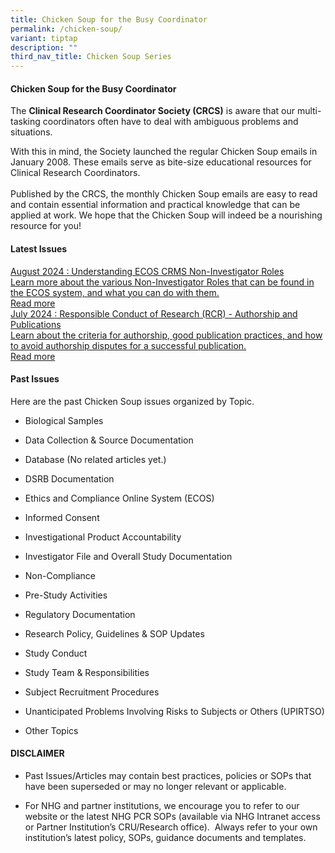 ```yaml
---
title: Chicken Soup for the Busy Coordinator
permalink: /chicken-soup/
variant: tiptap
description: ""
third_nav_title: Chicken Soup Series
---
```

<h4><strong>Chicken Soup for the Busy Coordinator</strong></h4>
<p>The <strong>Clinical Research Coordinator Society (CRCS)</strong> is aware
that our multi-tasking coordinators often have to deal with ambiguous problems
and situations.</p>
<p>With this in mind, the Society launched the regular Chicken Soup emails
in January 2008. These emails serve as bite-size educational resources
for Clinical Research Coordinators.
<br>
<br>Published by the CRCS, the monthly Chicken Soup emails are easy to read
and contain essential information and practical knowledge that can be applied
at work. We hope that the Chicken Soup will indeed be a nourishing resource
for you!</p>
<p></p>
<h4><strong>Latest Issues</strong></h4>
<p></p>
<div class="isomer-card-grid"><a rel="noopener noreferrer nofollow" href="https://www.isomer.gov.sg" class="isomer-card"><div class="isomer-card-body"><div class="isomer-card-title">August 2024 : Understanding ECOS CRMS Non-Investigator Roles</div><div class="isomer-card-description">Learn more about the various Non-Investigator Roles that can be found in the ECOS system, and what you can do with them.</div><div class="isomer-card-link">Read more</div></div></a>
<a rel="noopener noreferrer nofollow" href="https://www.isomer.gov.sg" class="isomer-card">
<div class="isomer-card-body">
<div class="isomer-card-title">July 2024 : Responsible Conduct of Research (RCR) - Authorship and Publications</div>
<div class="isomer-card-description">Learn about the criteria for authorship, good publication practices, and
how to avoid authorship disputes for a successful publication.</div>
<div class="isomer-card-link">Read more</div>
</div>
</a>
</div>
<p></p>
<h4><strong>Past Issues</strong></h4>
<p>Here are the past Chicken Soup issues organized by Topic.</p>
<p></p>
<ul data-tight="true" class="tight">
<li>
<p>Biological Samples</p>
</li>
<li>
<p>Data Collection &amp; Source Documentation</p>
</li>
<li>
<p>Database (No related articles yet.)</p>
</li>
<li>
<p>DSRB Documentation</p>
</li>
<li>
<p>Ethics and Compliance Online System (ECOS)</p>
</li>
<li>
<p>Informed Consent</p>
</li>
<li>
<p>Investigational Product Accountability</p>
</li>
<li>
<p>Investigator File and Overall Study Documentation</p>
</li>
<li>
<p>Non-Compliance</p>
</li>
<li>
<p>Pre-Study Activities</p>
</li>
<li>
<p>Regulatory Documentation</p>
</li>
<li>
<p>Research Policy, Guidelines &amp; SOP Updates</p>
</li>
<li>
<p>Study Conduct</p>
</li>
<li>
<p>Study Team &amp; Responsibilities</p>
</li>
<li>
<p>Subject Recruitment Procedures</p>
</li>
<li>
<p>Unanticipated Problems Involving Risks to Subjects or Others (UPIRTSO)</p>
</li>
<li>
<p>Other Topics</p>
</li>
</ul>
<p></p>
<h4><strong>DISCLAIMER</strong></h4>
<ul data-tight="true" class="tight">
<li>
<p>Past Issues/Articles may contain best practices, policies or SOPs that
have been superseded or may no longer relevant or applicable.</p>
</li>
<li>
<p>For NHG and partner institutions, we encourage you to refer to our website
or the latest NHG PCR SOPs (available via NHG Intranet access or Partner
Institution’s CRU/Research office).&nbsp; Always refer to your own institution’s
latest policy, SOPs, guidance documents and templates.</p>
</li>
</ul>
<p></p>